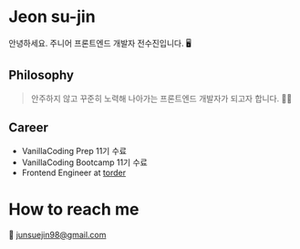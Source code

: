 # Jeon su-jin
안녕하세요. 주니어 프론트엔드 개발자 전수진입니다. 🖥

## Philosophy
> 안주하지 않고 꾸준히 노력해 나아가는 프론트엔드 개발자가 되고자 합니다. 🏃‍♀️

## Career
- VanillaCoding Prep 11기 수료
- VanillaCoding Bootcamp 11기 수료
- Frontend Engineer at [torder](http://torder.io/)

# How to reach me
💌 junsuejin98@gmail.com
